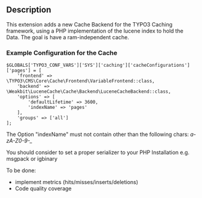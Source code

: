 ## Description

This extension adds a new Cache Backend for the TYPO3 Caching framework, using a PHP implementation of the lucene index to hold the Data. The goal is have a ram-independent cache.


### Example Configuration for the Cache
```
$GLOBALS['TYPO3_CONF_VARS']['SYS']['caching']['cacheConfigurations']['pages'] = [
    'frontend' => \TYPO3\CMS\Core\Cache\Frontend\VariableFrontend::class,
    'backend' => \Weakbit\LuceneCache\Cache\Backend\LuceneCacheBackend::class,
    'options' => [
        'defaultLifetime' => 3600,
        'indexName' => 'pages'
    ],
    'groups' => ['all']
];
```

The Option "indexName" must not contain other than the following chars: *a-zA-Z0-9\-_*

You should consider to set a proper serializer to your PHP Installation e.g. msgpack or igbinary

To be done:
- implement metrics (hits/misses/inserts/deletions)
- Code quality coverage
